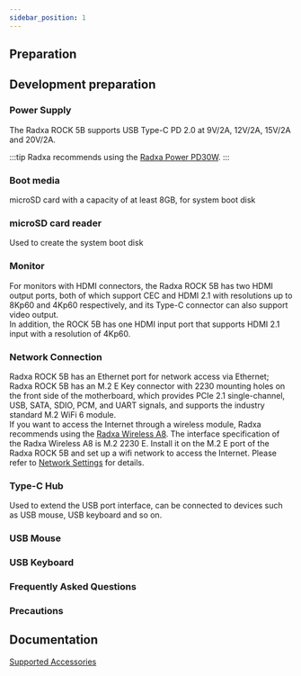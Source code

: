 ```yaml
---
sidebar_position: 1
---
```


## Preparation

## Development preparation

### Power Supply

The Radxa ROCK 5B supports USB Type-C PD 2.0 at 9V/2A, 12V/2A, 15V/2A and 20V/2A.

:::tip
Radxa recommends using the [Radxa Power PD30W](../accessories/pd-30w).
:::

### Boot media

microSD card with a capacity of at least 8GB, for system boot disk

### microSD card reader

Used to create the system boot disk

### Monitor

For monitors with HDMI connectors, the Radxa ROCK 5B has two HDMI output ports, both of which support CEC and HDMI 2.1 with resolutions up to 8Kp60 and 4Kp60 respectively, and its Type-C connector can also support video output.  
In addition, the ROCK 5B has one HDMI input port that supports HDMI 2.1 input with a resolution of 4Kp60.

### Network Connection

Radxa ROCK 5B has an Ethernet port for network access via Ethernet; Radxa ROCK 5B has an M.2 E Key connector with 2230 mounting holes on the front side of the motherboard, which provides PCIe 2.1 single-channel, USB, SATA, SDIO, PCM, and UART signals, and supports the industry standard M.2 WiFi 6 module.  
If you want to access the Internet through a wireless module, Radxa recommends using the [Radxa Wireless A8](/accessories/wireless-a8). The interface specification of the Radxa Wireless A8 is M.2 2230 E. Install it on the M.2 E port of the Radxa ROCK 5B and set up a wifi network to access the Internet. Please refer to [Network Settings](../radxa-os/network) for details.

### Type-C Hub

Used to extend the USB port interface, can be connected to devices such as USB mouse, USB keyboard and so on.

### USB Mouse

### USB Keyboard

### Frequently Asked Questions

### Precautions

## Documentation

[Supported Accessories](../accessories)
